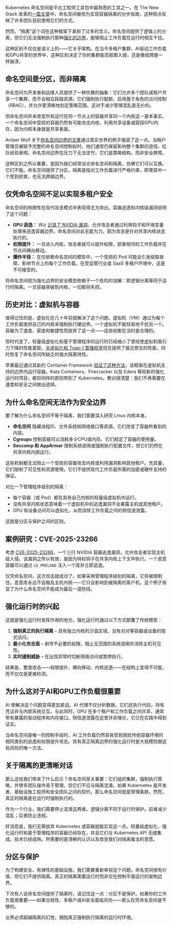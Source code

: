 Kubernetes 命名空间是平台工程师工具包中最熟悉的工具之一。在 The New Stack 发表的[一篇文章](https://thenewstack.io/namespaces-a-step-by-step-guide-to-kubernetes-isolation/)中，命名空间被视为实现容器隔离的分步指南，这种观点反映了许多团队目前使用它们的方式。

然而，“隔离”这个词在这种框架下承担了过多的含义。命名空间提供了逻辑上的分离，但它们无法强制执行那种[强化的边界](https://thenewstack.io/hardened-containers-arent-enough-the-runtime-security-gap/)，能够阻止工作负载在运行时相互干扰。

这种区别不仅仅是语义上的——它关乎架构。在当今多租户集群、AI驱动工作负载和GPU共享的世界中，这种区别决定了你的集群能否抵御入侵，还是像纸牌屋一样崩溃。

## 命名空间是分区，而非隔离

命名空间为开发者和运维人员提供了一种优雅的抽象：它们允许多个团队或租户共享一个集群，而不会相互踩踏资源。它们强制执行配额，启用基于角色的访问控制（RBAC），并允许更清晰地划定策略范围。这对于减少管理混乱是无价的。

但命名空间并未改变所有运行在同一节点上的容器共享同一个内核这一基本事实。一个命名空间中受损的容器仍然有可能攻击内核，利用共享设备或窥探GPU内存，因为内核本身就是共享表面。

Amber Wolf 关于[命名空间边界的文章](https://blog.amberwolf.com/blog/2025/september/kubernetes_namespace_boundaries/)通过真实世界的例子强调了这一点。当租户管理员被赋予完整的命名空间控制权时，他们通常仍保留影响整个集群的途径。红队经验表明，命名空间边界在压力下无法坚守。它们是策略结构，而非安全屏障。

这种区别之所以重要，是因为我们经常谈论命名空间和隔离，仿佛它们可以互换。它们不能。命名空间提供了分区。隔离是指对工作负载进行严格约束，即使其中一个受到损害，也无法跨越边界。

## 仅凭命名空间不足以实现多租户安全

命名空间的局限性在现代攻击模式中表现得尤为突出。容器逃逸和内核级漏洞说明了这个问题：

*   **GPU 逃逸：** Wiz [记录了 NVIDIA 漏洞](https://edera.dev/stories/the-principle-of-isolation)，允许攻击者通过利用钩子和环境变量处理来逃逸容器边界。命名空间对此无能为力，因为攻击是针对共享内核状态执行的。
*   **权限提升：** 一旦进入内核，攻击者就可以提升权限，损害相邻的工作负载并在节点间横向移动。
*   **爆炸半径：** 在仅依赖命名空间的模型中，一个受损的 Pod 可能会引发级联故障，影响节点上的每个工作负载。在受监管行业或 SaaS 多租户环境中，这是不可接受的。

将命名空间视为强化边界的安全模型依赖于一个危险的误解：即逻辑分离等同于运行时隔离。一旦容器突破到内核，一切都将失控。

## 历史对比：虚拟机与容器

值得记住的是，虚拟化在几十年前就解决了这个问题。虚拟机（VM）通过为每个工作负载提供自己的内核来强制执行硬边界。一个虚拟机不能轻易地干扰另一个。容器为了速度、密度和敏捷性而放弃了这一点——这些权衡在当时是合理的。

但时代变了。轻量级虚拟化和基于管理程序的运行时已经缩小了曾经使虚拟机吸引力下降的性能差距。[半虚拟化和 Type-1 管理程序](https://edera.dev/stories/what-the-f-ck-is-paravirtualization)现在提供了接近原生的性能，同时恢复了命名空间所缺乏的强大隔离特性。

苹果最近通过其新的 Container Framework [验证了这种方法](https://thenewstack.io/what-you-need-to-know-about-apples-new-container-framework/)，该框架在虚拟机支持的边界内运行容器。Kata Containers、Firecracker 以及 Edera 等较新的强化运行时项目，都将同样的原则带到了 Kubernetes。教训很清楚：我们不再需要在速度和安全之间做出选择。

## 为什么命名空间无法作为安全边界

要了解为什么命名空间不等于隔离，我们需要深入研究 Linux 内核本身。

*   **命名空间** 隐藏进程ID、文件系统和网络接口等资源。它们改变了容器所看到的内容。
*   **Cgroups** 控制容器可以消耗多少CPU或内存。它们规定了容器的使用量。
*   **Seccomp 和 AppArmor** 限制系统调用或强制执行配置文件，但它们仍然在共享内核内部运行。

这些机制都无法阻止一个受损的容器攻击内核或利用漏洞影响其他租户。充其量，它们限制了可见性和资源使用。它们不提供现代工作负载所需的加密或硬件支持的保证。

对比一下管理程序级别的隔离：

*   每个容器（或 Pod）都在具有自己内核的轻量级虚拟机中运行。
*   没有共享内核状态意味着一个虚拟机中的逃逸漏洞不会暴露主机或其他租户。
*   GPU 和设备访问可以虚拟化，从而消除工作负载之间的侧信道泄露。

这就是分区与保护之间的区别。

## 案例研究：CVE-2025-23266

考虑 [CVE-2025-23266](https://edera.dev/stories/how-edera-eliminates-cve-2025-23266-container-escapes)，一个三行 NVIDIA 容器逃逸漏洞，允许攻击者实现主机级入侵。该漏洞之所以有效，是因为特权钩子在共享内核上下文中执行。一个恶意容器可以通过 `LD_PRELOAD` 注入一个库并立即逃逸。

仅凭命名空间，这次攻击就成功了。如果采用管理程序级别的隔离，它将被限制住。恶意库永远不会触及主机内核——它只会影响到被隔离的客户机。这个例子突显了为什么命名空间不能成为最后一道防线。

## 强化运行时的兴起

这就是强化运行时发挥作用的地方。强化运行时通过以下方式颠覆了传统模型：

1.  **强制真正的执行隔离** – 具有独立内核的沙盒区域，没有对对等容器或设备的隐式访问。
2.  **最小化攻击面** – 剥夺不必要的权限，阻止无范围的系统调用并消除主机可见性。
3.  **实时遏制威胁** – 在出现异常时切断网络访问或暂停执行。

结果是，整类攻击——权限提升、横向移动、内核逃逸——在结构上变得不可能，而不仅仅是更难检测。

## 为什么这对于AI和GPU工作负载很重要

AI 使解决这个问题变得更加紧迫。AI 代理不仅分析数据，它们还执行代码，持有凭证并与内部系统交互。与此同时，GPU 在多个租户和工作负载之间共享，通常带有暴露的驱动程序和内存接口。侧信道泄露在这里并非理论，它已在实践中得到证实。

当命名空间是唯一的控制手段时，AI 工作负载仍然容易受到困扰传统容器环境的相同类别的逃逸和权限提升攻击。具有真正隔离边界的强化运行时是大规模防御这些风险的唯一方法。

## 关于隔离的更清晰对话

那么这给我们带来了什么启示？命名空间至关重要：它们组织集群，强制执行策略，并使多团队操作易于管理。但它们不应与隔离混淆。如果 Kubernetes 是开发者、基础设施工程师和安全团队之间的契约，那么命名空间就是管理条款。然而，真正的隔离是在运行时强制执行的。

作为一个行业，我们需要停止混淆这两者。逻辑分离不同于运行时保护。前者减少混乱；后者防止违规。

好消息是，我们无需放弃 Kubernetes 或容器就能实现这一点。轻量级虚拟化、强化运行时和基于管理程序的容器已经存在，并且它们与 Kubernetes API 无缝集成。技术已经成熟。所需要的是清晰的认识以及改变我们对隔离看法的意愿。

## 分区与保护

为了构建安全、有弹性的基础设施，我们需要重新审视这个问题。命名空间很有价值，但它们不提供隔离。真正的隔离需要运行时而非仅在控制平面运行的架构边界。

下次有人说命名空间提供了隔离时，请记住这一点：分区不是保护。如果你的工作负载很重要——如果合规性、多租户或AI安全面临风险——那么仅凭命名空间是不够的。

业界必须超越隔离的幻觉，拥抱真正强制执行隔离的运行时环境。